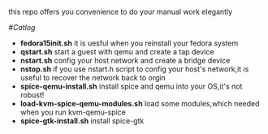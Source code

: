 this repo offers you convenience to do your manual work elegantly

#*Catlog*
+ **fedora15init.sh** it is uesful when you reinstall your fedora system
+ **qstart.sh** start a guest with qemu and create a tap device
+ **nstart.sh** config your host network and create a bridge device
+ **nstop.sh** if you use nstart.h script to config your host's network,it is useful to recover the network back to orgin
+ **spice-qemu-install.sh** install spice and qemu into your OS,it's not robust!
+ **load-kvm-spice-qemu-modules.sh** load some modules,which needed when you run kvm-qemu-spice
+ **spice-gtk-install.sh** install spice-gtk
